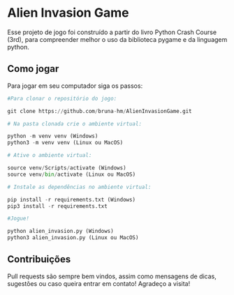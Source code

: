 # Alien Invasion Game

Esse projeto de jogo foi construído a partir do livro Python Crash Course (3rd), para compreender melhor o uso da biblioteca pygame e da linguagem python.

## Como jogar

Para jogar em seu computador siga os passos:
 

```python
#Para clonar o repositório do jogo:

git clone https://github.com/bruna-hm/AlienInvasionGame.git

# Na pasta clonada crie o ambiente virtual:

python -m venv venv (Windows)
python3 -m venv venv (Linux ou MacOS)

# Ative o ambiente virtual:

source venv/Scripts/activate (Windows)
source venv/bin/activate (Linux ou MacOS)

# Instale as dependências no ambiente virtual:

pip install -r requirements.txt (Windows)
pip3 install -r requirements.txt

#Jogue!

python alien_invasion.py (Windows)
python3 alien_invasion.py (Linux ou MacOS)
```

## Contribuições

Pull requests são sempre bem vindos, assim como mensagens de dicas, sugestões ou caso queira entrar em contato! Agradeço a visita!
